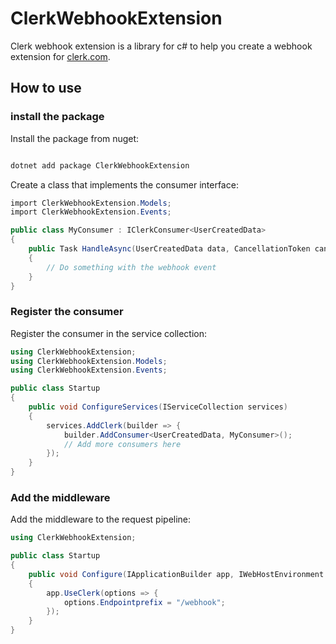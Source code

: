 # ClerkWebhookExtension

Clerk webhook extension is a library for c# to help you create a webhook extension for [clerk.com](https://clerk.com/).

## How to use

### install the package
Install the package from nuget:

```bash

dotnet add package ClerkWebhookExtension

```

Create a class that implements the consumer interface:

```csharp
import ClerkWebhookExtension.Models;
import ClerkWebhookExtension.Events;

public class MyConsumer : IClerkConsumer<UserCreatedData>
{
    public Task HandleAsync(UserCreatedData data, CancellationToken cancellationToken)
    {
        // Do something with the webhook event
    }
}
```

### Register the consumer

Register the consumer in the service collection:

```csharp
using ClerkWebhookExtension;
using ClerkWebhookExtension.Models;
using ClerkWebhookExtension.Events;

public class Startup
{
    public void ConfigureServices(IServiceCollection services)
    {
        services.AddClerk(builder => {
            builder.AddConsumer<UserCreatedData, MyConsumer>();
            // Add more consumers here
        });
    }
}
```

### Add the middleware

Add the middleware to the request pipeline:

```csharp
using ClerkWebhookExtension;

public class Startup
{
    public void Configure(IApplicationBuilder app, IWebHostEnvironment env)
    {
        app.UseClerk(options => {
            options.Endpointprefix = "/webhook";
        });
    }
}
```